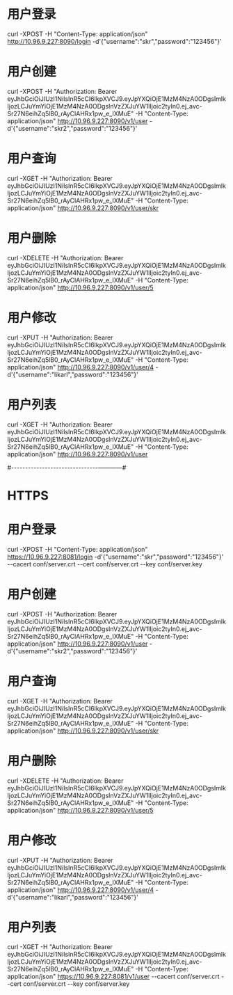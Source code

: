 # 用户登录
curl -XPOST -H "Content-Type: application/json" http://10.96.9.227:8090/login -d'{"username":"skr","password":"123456"}'

# 用户创建
curl -XPOST -H "Authorization: Bearer eyJhbGciOiJIUzI1NiIsInR5cCI6IkpXVCJ9.eyJpYXQiOjE1MzM4NzA0ODgsImlkIjozLCJuYmYiOjE1MzM4NzA0ODgsInVzZXJuYW1lIjoic2tyIn0.ej_avc-Sr27N6eihZq5lB0_rAyClAHRx1pw_e_IXMuE" -H "Content-Type: application/json" http://10.96.9.227:8090/v1/user -d'{"username":"skr2","password":"123456"}'

# 用户查询
curl -XGET -H "Authorization: Bearer eyJhbGciOiJIUzI1NiIsInR5cCI6IkpXVCJ9.eyJpYXQiOjE1MzM4NzA0ODgsImlkIjozLCJuYmYiOjE1MzM4NzA0ODgsInVzZXJuYW1lIjoic2tyIn0.ej_avc-Sr27N6eihZq5lB0_rAyClAHRx1pw_e_IXMuE" -H "Content-Type: application/json" http://10.96.9.227:8090/v1/user/skr

# 用户删除
curl -XDELETE -H "Authorization: Bearer eyJhbGciOiJIUzI1NiIsInR5cCI6IkpXVCJ9.eyJpYXQiOjE1MzM4NzA0ODgsImlkIjozLCJuYmYiOjE1MzM4NzA0ODgsInVzZXJuYW1lIjoic2tyIn0.ej_avc-Sr27N6eihZq5lB0_rAyClAHRx1pw_e_IXMuE" -H "Content-Type: application/json" http://10.96.9.227:8090/v1/user/5

# 用户修改
curl -XPUT -H "Authorization: Bearer eyJhbGciOiJIUzI1NiIsInR5cCI6IkpXVCJ9.eyJpYXQiOjE1MzM4NzA0ODgsImlkIjozLCJuYmYiOjE1MzM4NzA0ODgsInVzZXJuYW1lIjoic2tyIn0.ej_avc-Sr27N6eihZq5lB0_rAyClAHRx1pw_e_IXMuE" -H "Content-Type: application/json" http://10.96.9.227:8090/v1/user/4 -d'{"username":"likarl","password":"123456"}'

# 用户列表
curl -XGET -H "Authorization: Bearer eyJhbGciOiJIUzI1NiIsInR5cCI6IkpXVCJ9.eyJpYXQiOjE1MzM4NzA0ODgsImlkIjozLCJuYmYiOjE1MzM4NzA0ODgsInVzZXJuYW1lIjoic2tyIn0.ej_avc-Sr27N6eihZq5lB0_rAyClAHRx1pw_e_IXMuE" -H "Content-Type: application/json" http://10.96.9.227:8090/v1/user

#-------------------------------————#

# HTTPS
# 用户登录
curl -XPOST -H "Content-Type: application/json" https://10.96.9.227:8081/login -d'{"username":"skr","password":"123456"}' --cacert conf/server.crt --cert conf/server.crt --key conf/server.key

# 用户创建
curl -XPOST -H "Authorization: Bearer eyJhbGciOiJIUzI1NiIsInR5cCI6IkpXVCJ9.eyJpYXQiOjE1MzM4NzA0ODgsImlkIjozLCJuYmYiOjE1MzM4NzA0ODgsInVzZXJuYW1lIjoic2tyIn0.ej_avc-Sr27N6eihZq5lB0_rAyClAHRx1pw_e_IXMuE" -H "Content-Type: application/json" http://10.96.9.227:8090/v1/user -d'{"username":"skr2","password":"123456"}'

# 用户查询
curl -XGET -H "Authorization: Bearer eyJhbGciOiJIUzI1NiIsInR5cCI6IkpXVCJ9.eyJpYXQiOjE1MzM4NzA0ODgsImlkIjozLCJuYmYiOjE1MzM4NzA0ODgsInVzZXJuYW1lIjoic2tyIn0.ej_avc-Sr27N6eihZq5lB0_rAyClAHRx1pw_e_IXMuE" -H "Content-Type: application/json" http://10.96.9.227:8090/v1/user/skr

# 用户删除
curl -XDELETE -H "Authorization: Bearer eyJhbGciOiJIUzI1NiIsInR5cCI6IkpXVCJ9.eyJpYXQiOjE1MzM4NzA0ODgsImlkIjozLCJuYmYiOjE1MzM4NzA0ODgsInVzZXJuYW1lIjoic2tyIn0.ej_avc-Sr27N6eihZq5lB0_rAyClAHRx1pw_e_IXMuE" -H "Content-Type: application/json" http://10.96.9.227:8090/v1/user/5

# 用户修改
curl -XPUT -H "Authorization: Bearer eyJhbGciOiJIUzI1NiIsInR5cCI6IkpXVCJ9.eyJpYXQiOjE1MzM4NzA0ODgsImlkIjozLCJuYmYiOjE1MzM4NzA0ODgsInVzZXJuYW1lIjoic2tyIn0.ej_avc-Sr27N6eihZq5lB0_rAyClAHRx1pw_e_IXMuE" -H "Content-Type: application/json" http://10.96.9.227:8090/v1/user/4 -d'{"username":"likarl","password":"123456"}'

# 用户列表
curl -XGET -H "Authorization: Bearer eyJhbGciOiJIUzI1NiIsInR5cCI6IkpXVCJ9.eyJpYXQiOjE1MzM4NzA0ODgsImlkIjozLCJuYmYiOjE1MzM4NzA0ODgsInVzZXJuYW1lIjoic2tyIn0.ej_avc-Sr27N6eihZq5lB0_rAyClAHRx1pw_e_IXMuE" -H "Content-Type: application/json" https://10.96.9.227:8081/v1/user --cacert conf/server.crt --cert conf/server.crt --key conf/server.key

